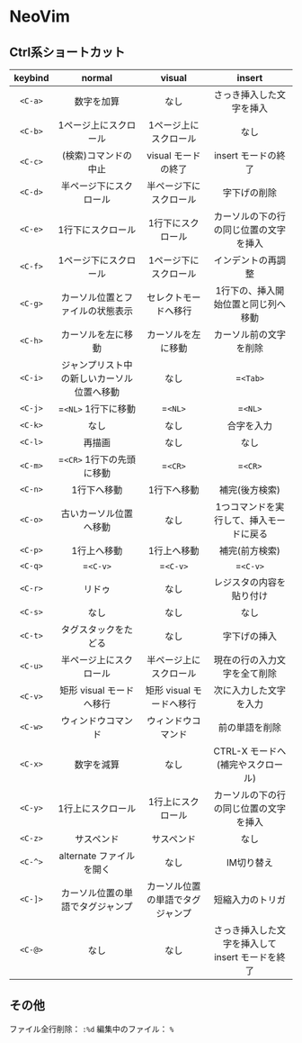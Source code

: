 # NeoVim

## Ctrl系ショートカット

|keybind|normal|visual|insert|
|:-:|:-:|:-:|:-:|
|`<C-a>`|数字を加算|なし|さっき挿入した文字を挿入|
|`<C-b>`|1ページ上にスクロール|1ページ上にスクロール|なし|
|`<C-c>`|(検索)コマンドの中止|visual モードの終了|insert モードの終了|
|`<C-d>`|半ページ下にスクロール|半ページ下にスクロール|字下げの削除|
|`<C-e>`|1行下にスクロール|1行下にスクロール|カーソルの下の行の同じ位置の文字を挿入|
|`<C-f>`|1ページ下にスクロール|1ページ下にスクロール|インデントの再調整|
|`<C-g>`|カーソル位置とファイルの状態表示|セレクトモードへ移行|1行下の、挿入開始位置と同じ列へ移動|
|`<C-h>`|カーソルを左に移動|カーソルを左に移動|カーソル前の文字を削除|
|`<C-i>`|ジャンプリスト中の新しいカーソル位置へ移動|なし|=`<Tab>`|
|`<C-j>`|=`<NL>` 1行下に移動|=`<NL>`|=`<NL>`|
|`<C-k>`|なし|なし|合字を入力|
|`<C-l>`|再描画|なし|なし|
|`<C-m>`|=`<CR>` 1行下の先頭に移動|=`<CR>`|=`<CR>`|
|`<C-n>`|1行下へ移動|1行下へ移動|補完(後方検索)|
|`<C-o>`|古いカーソル位置へ移動|なし|1つコマンドを実行して、挿入モードに戻る|
|`<C-p>`|1行上へ移動|1行上へ移動|補完(前方検索)|
|`<C-q>`|=`<C-v>`|=`<C-v>`|=`<C-v>`|
|`<C-r>`|リドゥ|なし|レジスタの内容を貼り付け|
|`<C-s>`|なし|なし|なし|
|`<C-t>`|タグスタックをたどる|なし|字下げの挿入|
|`<C-u>`|半ページ上にスクロール|半ページ上にスクロール|現在の行の入力文字を全て削除|
|`<C-v>`|矩形 visual モードへ移行|矩形 visual モードへ移行|次に入力した文字を入力|
|`<C-w>`|ウィンドウコマンド|ウィンドウコマンド|前の単語を削除|
|`<C-x>`|数字を減算|なし|CTRL-X モードへ (補完やスクロール)|
|`<C-y>`|1行上にスクロール|1行上にスクロール|カーソルの下の行の同じ位置の文字を挿入|
|`<C-z>`|サスペンド|サスペンド|なし|
|`<C-^>`|alternate ファイルを開く|なし|IM切り替え|
|`<C-]>`|カーソル位置の単語でタグジャンプ|カーソル位置の単語でタグジャンプ|短縮入力のトリガ|
|`<C-@>`|なし|なし|さっき挿入した文字を挿入して insert モードを終了|



## その他

ファイル全行削除： `:%d`
編集中のファイル： `%`

